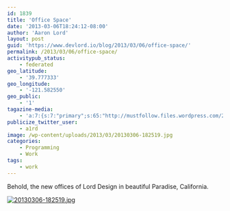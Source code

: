 ```yaml
---
id: 1839
title: 'Office Space'
date: '2013-03-06T18:24:12-08:00'
author: 'Aaron Lord'
layout: post
guid: 'https://www.devlord.io/blog/2013/03/06/office-space/'
permalink: /2013/03/06/office-space/
activitypub_status:
    - federated
geo_latitude:
    - '39.777333'
geo_longitude:
    - '-121.582550'
geo_public:
    - '1'
tagazine-media:
    - 'a:7:{s:7:"primary";s:65:"http://mustfollow.files.wordpress.com/2013/03/20130306-182519.jpg";s:6:"images";a:1:{s:65:"http://mustfollow.files.wordpress.com/2013/03/20130306-182519.jpg";a:6:{s:8:"file_url";s:65:"http://mustfollow.files.wordpress.com/2013/03/20130306-182519.jpg";s:5:"width";i:2048;s:6:"height";i:1536;s:4:"type";s:5:"image";s:4:"area";i:3145728;s:9:"file_path";b:0;}}s:6:"videos";a:0:{}s:11:"image_count";i:1;s:6:"author";s:8:"28099389";s:7:"blog_id";s:8:"28571045";s:9:"mod_stamp";s:19:"2013-03-07 06:17:42";}'
publicize_twitter_user:
    - a1rd
image: /wp-content/uploads/2013/03/20130306-182519.jpg
categories:
    - Programming
    - Work
tags:
    - work
---
```


Behold, the new offices of Lord Design in beautiful Paradise, California.

<a href="/blog/wp-content/uploads/2013/03/20130306-182519.jpg"><img class="alignnone size-full" alt="20130306-182519.jpg" src="/blog/wp-content/uploads/2013/03/20130306-182519.jpg" /></a>